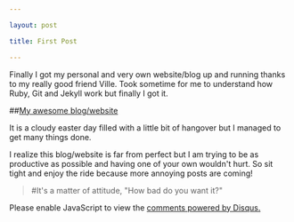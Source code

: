 ```yaml
---

layout: post

title: First Post

---
```






<p1>

Finally I got my personal and very own website/blog up and running thanks to my really good friend Ville. Took sometime for me to understand how Ruby, Git and Jekyll work but finally I got it.

</p1>



##[My awesome blog/website](http://arintole.github.io)



<p2>

It is a cloudy easter day filled with a little bit of hangover but I managed to get many things done.

I realize this blog/website is far from perfect but I am trying to be as productive as possible and having one of your own wouldn't hurt. So sit tight and enjoy the ride because more annoying posts are coming!

</p2>



  > #It's a matter of attitude, "How bad do you want it?"

<div id="disqus_thread"></div>
<script type="text/javascript">
    /* * * CONFIGURATION VARIABLES * * */
    var disqus_shortname = 'arintole';
    
    /* * * DON'T EDIT BELOW THIS LINE * * */
    (function() {
        var dsq = document.createElement('script'); dsq.type = 'text/javascript'; dsq.async = true;
        dsq.src = '//' + disqus_shortname + '.disqus.com/embed.js';
        (document.getElementsByTagName('head')[0] || document.getElementsByTagName('body')[0]).appendChild(dsq);
    })();
</script>
<noscript>Please enable JavaScript to view the <a href="https://disqus.com/?ref_noscript" rel="nofollow">comments powered by Disqus.</a></noscript>












